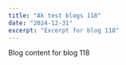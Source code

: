 ```yaml
---
title: "Ak test blogs 118"
date: "2024-12-31"
excerpt: "Excerpt for blog 118"
---
```


Blog content for blog 118